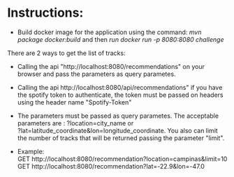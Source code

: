 # Instructions:

* Build docker image for the application using the command: *mvn package docker:build* and then *run docker run -p 8080:8080 challenge*

There are 2 ways to get the list of tracks:
* Calling the api "http://localhost:8080/recommendations" on your browser and pass the parameters as query parametes.
* Calling the api http://localhost:8080/api/recommendations" if you have the spotify token to authenticate, the token must be passed on headers using the header name "Spotify-Token"
* The parameters must be passed as query parametes.
The acceptable parameters are : ?location=city_name or<br/> ?lat=latitude_coordinate&lon=longitude_coordinate. You also can limit the number of tracks that will be returned passing the parameter "limit".
  
* Example: <br/>
   GET http://localhost:8080/recommendation?location=campinas&limit=10 <br/>
   GET http://localhost:8080/recommendation?lat=-22.9&lon=-47.0
